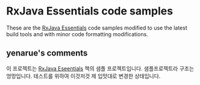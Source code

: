 # RxJava Essentials code samples

These are the [RxJava Essentials](https://www.packtpub.com/application-development/rxjava-essentials) code samples modified to use the latest build tools and with minor code formatting modifications. 

## yenarue's comments
이 프로젝트는 [RxJava Eseentials](http://www.aladin.co.kr/shop/wproduct.aspx?ItemId=75530944) 책의 샘플 프로젝트입니다. 샘플프로젝트라 구조는 엉망입니다. 테스트를 위하여 이것저것 제 입맛대로 변경한 상태입니다.
